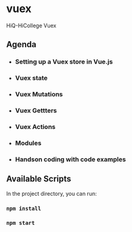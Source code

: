 # vuex
HiQ-HiCollege Vuex

## Agenda
* ### Setting up a Vuex store in Vue.js  
* ### Vuex state  
* ### Vuex Mutations
* ### Vuex Gettters 
* ### Vuex Actions 
* ### Modules
* ### Handson coding with code examples

## Available Scripts

In the project directory, you can run:
### `npm install`
### `npm start`